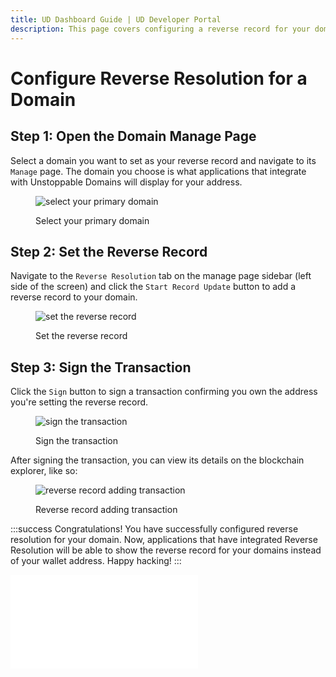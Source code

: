 ```yaml
---
title: UD Dashboard Guide | UD Developer Portal
description: This page covers configuring a reverse record for your domains from the Unstoppable Domains dashboard.
---
```


# Configure Reverse Resolution for a Domain

## Step 1: Open the Domain Manage Page

Select a domain you want to set as your reverse record and navigate to its `Manage` page. The domain you choose is what applications that integrate with Unstoppable Domains will display for your address.

<figure>

![select your primary domain](/images/choose-domain-for-reverse-record.png)

<figcaption>Select your primary domain</figcaption>
</figure>

## Step 2: Set the Reverse Record

Navigate to the `Reverse Resolution` tab on the manage page sidebar (left side of the screen) and click the `Start Record Update` button to add a reverse record to your domain.

<figure>

![set the reverse record](/images/set-reverse-resolution.png)

<figcaption>Set the reverse record</figcaption>
</figure>

## Step 3: Sign the Transaction

Click the `Sign` button to sign a transaction confirming you own the address you're setting the reverse record.

<figure>

![sign the transaction](/images/sign-reverse-record-adding.png "#width=40%;")

<figcaption>Sign the transaction</figcaption>
</figure>

After signing the transaction, you can view its details on the blockchain explorer, like so:

<figure>

![reverse record adding transaction](/images/finished-adding-reverse-record.png)

<figcaption>Reverse record adding transaction</figcaption>
</figure>

:::success Congratulations!
You have successfully configured reverse resolution for your domain. Now, applications that have integrated Reverse Resolution will be able to show the reverse record for your domains instead of your wallet address. Happy hacking!
:::

<embed src="/snippets/_discord.md" />

